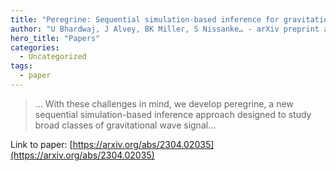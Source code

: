 ```yaml
---
title: "Peregrine: Sequential simulation-based inference for gravitational wave signals"
author: "U Bhardwaj, J Alvey, BK Miller, S Nissanke… - arXiv preprint arXiv …, 2023 - arxiv.org"
hero_title: "Papers"
categories:
  - Uncategorized
tags:
  - paper
---
```



>… With these challenges in mind, we develop peregrine, a new sequential simulation-based inference approach designed to study broad classes of gravitational wave signal…

Link to paper: [https://arxiv.org/abs/2304.02035](https://arxiv.org/abs/2304.02035)
